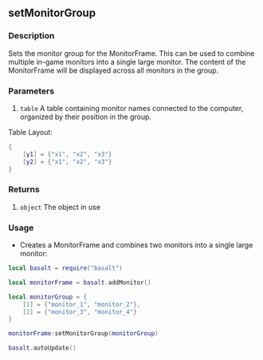 ## setMonitorGroup

### Description

Sets the monitor group for the MonitorFrame. This can be used to combine multiple in-game monitors into a single large monitor. The content of the MonitorFrame will be displayed across all monitors in the group.

### Parameters

1. `table` A table containing monitor names connected to the computer, organized by their position in the group.

Table Layout:

```lua
{
    [y1] = {"x1", "x2", "x3"}
    [y2] = {"x1", "x2", "x3"}
}
```

### Returns

1. `object` The object in use

### Usage

* Creates a MonitorFrame and combines two monitors into a single large monitor:

```lua
local basalt = require("basalt")

local monitorFrame = basalt.addMonitor()

local monitorGroup = {
    [1] = {"monitor_1", "monitor_2"},
    [2] = {"monitor_3", "monitor_4"}
}

monitorFrame:setMonitorGroup(monitorGroup)

basalt.autoUpdate()
```
